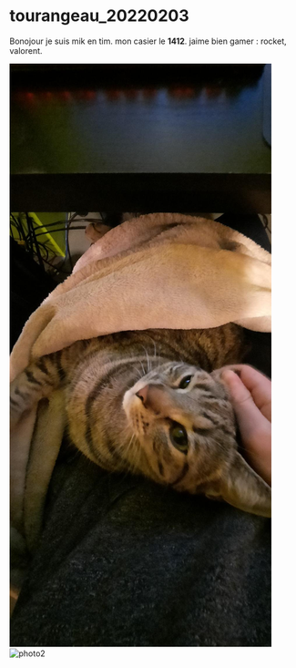 # tourangeau_20220203

Bonojour je suis mik en tim. mon casier le **1412**. jaime bien gamer : rocket, valorent. 

![photo](medias/MicrosoftTeams-image.png)
![photo2](MicrosoftTeams-image(1).png)
